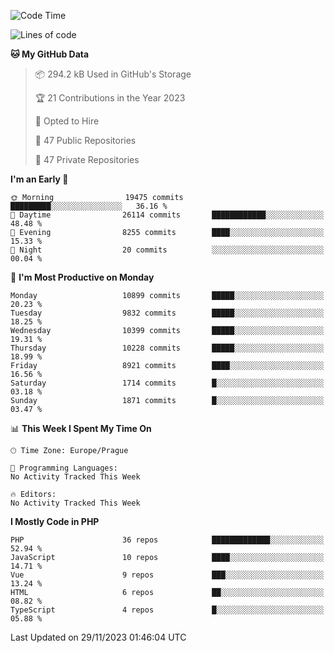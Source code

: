 <!--START_SECTION:waka-->
![Code Time](http://img.shields.io/badge/Code%20Time-1%2C583%20hrs%2058%20mins-blue)

![Lines of code](https://img.shields.io/badge/From%20Hello%20World%20I%27ve%20Written-17.2%20million%20lines%20of%20code-blue)

**🐱 My GitHub Data** 

> 📦 294.2 kB Used in GitHub's Storage 
 > 
> 🏆 21 Contributions in the Year 2023
 > 
> 💼 Opted to Hire
 > 
> 📜 47 Public Repositories 
 > 
> 🔑 47 Private Repositories 
 > 
**I'm an Early 🐤** 

```text
🌞 Morning                19475 commits       █████████░░░░░░░░░░░░░░░░   36.16 % 
🌆 Daytime                26114 commits       ████████████░░░░░░░░░░░░░   48.48 % 
🌃 Evening                8255 commits        ████░░░░░░░░░░░░░░░░░░░░░   15.33 % 
🌙 Night                  20 commits          ░░░░░░░░░░░░░░░░░░░░░░░░░   00.04 % 
```
📅 **I'm Most Productive on Monday** 

```text
Monday                   10899 commits       █████░░░░░░░░░░░░░░░░░░░░   20.23 % 
Tuesday                  9832 commits        █████░░░░░░░░░░░░░░░░░░░░   18.25 % 
Wednesday                10399 commits       █████░░░░░░░░░░░░░░░░░░░░   19.31 % 
Thursday                 10228 commits       █████░░░░░░░░░░░░░░░░░░░░   18.99 % 
Friday                   8921 commits        ████░░░░░░░░░░░░░░░░░░░░░   16.56 % 
Saturday                 1714 commits        █░░░░░░░░░░░░░░░░░░░░░░░░   03.18 % 
Sunday                   1871 commits        █░░░░░░░░░░░░░░░░░░░░░░░░   03.47 % 
```


📊 **This Week I Spent My Time On** 

```text
🕑︎ Time Zone: Europe/Prague

💬 Programming Languages: 
No Activity Tracked This Week

🔥 Editors: 
No Activity Tracked This Week
```

**I Mostly Code in PHP** 

```text
PHP                      36 repos            █████████████░░░░░░░░░░░░   52.94 % 
JavaScript               10 repos            ████░░░░░░░░░░░░░░░░░░░░░   14.71 % 
Vue                      9 repos             ███░░░░░░░░░░░░░░░░░░░░░░   13.24 % 
HTML                     6 repos             ██░░░░░░░░░░░░░░░░░░░░░░░   08.82 % 
TypeScript               4 repos             █░░░░░░░░░░░░░░░░░░░░░░░░   05.88 % 
```




 Last Updated on 29/11/2023 01:46:04 UTC
<!--END_SECTION:waka-->
<!--
**AlexKratky/AlexKratky** is a ✨ _special_ ✨ repository because its `README.md` (this file) appears on your GitHub profile.

Here are some ideas to get you started:

- 🔭 I’m currently working on ...
- 🌱 I’m currently learning ...
- 👯 I’m looking to collaborate on ...
- 🤔 I’m looking for help with ...
- 💬 Ask me about ...
- 📫 How to reach me: ...
- 😄 Pronouns: ...
- ⚡ Fun fact: ...
-->
